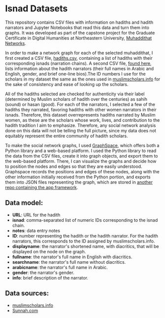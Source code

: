 # Isnad Datasets

This repository contains CSV files with information on hadiths and hadith narrators and Jupyter Notebooks that read this data and turn them into graphs. It was developed as part of the capstone project for the Graduate Certificate in Digital Humanities at Northeastern University, [Muhaddithat Networks](https://muhaddithat.net). 

In order to make a network graph for each of the selected muhaddithat, I first created a CSV file, [hadiths.csv](https://github.com/muhaddithat/isnad-datasets/blob/main/data/hadiths.csv), containing a list of hadiths with their corresponding isnads (narration chains). A second CSV file, [found here](https://github.com/muhaddithat/isnad-datasets/blob/main/data/variousnarrators.csv), lists information about the hadith narrators (their full names in Arabic and English, gender, and brief one-line bios).The ID numbers I use for the scholars in my dataset the same as the ones used in [muslimscholars.info](https://muslimscholars.info/) for the sake of consistency and ease of looking up the scholars.

All of the hadiths selected are checked for authenticity via their label (determined by Muslim scholars of hadith over the centuries) as sahih (sound) or hasan (good). For each of the narrators, I selected a few of the hadiths they narrated, favoring hadiths with other women narrators in their isnads. Therefore, this dataset overrepresents hadiths narrated by Muslim women, as these are the scholars whose work, lives, and contribution to the hadith tradition I aim to emphasize.  Therefore, any social network analysis done on this data will not be telling the full picture, since my data does not equitably represent the entire community of hadith scholars. 

To make the social network graphs, I used [GraphSpace](http://www.graphspace.org/), which offers both a Python library and a web-based platform. I used the Python library to read the data from the CSV files, create it into graph objects, and export them to the web-based platform. There, I can visualize the graphs and decide how to position the nodes and edges so that they are easily understood. Graphspace records the positions and edges of these nodes, along with the other information initially received from the Python portion, and exports them into JSON files representing the graph, which are stored in [another repo containing the app framework](https://github.com/muhaddithat/interactive-graph-app). 
 

## Data model:
- **URL**: URL for the hadith
- **isnad**: comma-separated list of numeric IDs corresponding to the isnad chain. 
- **notes**: data entry notes 
- **ID**: number representing the hadith or the hadith narrator. For the hadith narrators, this corresponds to the ID assigned by muslimscholars.info.
- **displayname**: the narrator's shortened name, with diacritics, that will be displayed on the node on the graph.
- **fullname**: the narrator's full name in English with diacritics.
- **searchname**: the narrator's full name without diacritics.
- **arabicname**: the narrator's full name in Arabic.
- **gender**: the narrator's gender.
- **info**: brief description of the narrator.

## Data sources:
- [muslimscholars.info](https://muslimscholars.info/)
- [Sunnah.com](https://sunnah.com/)
